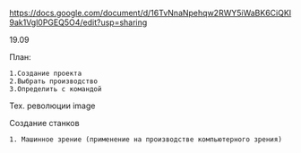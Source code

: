 https://docs.google.com/document/d/16TvNnaNpehqw2RWY5iWaBK6CiQKI9ak1Vgl0PGEQ5O4/edit?usp=sharing

19.09

План:

    1.Создание проекта
    2.Выбрать производство
    3.Определить с командой
Тех. революции image

Создание станков

    1. Машинное зрение (применение на производстве компьютерного зрения)
